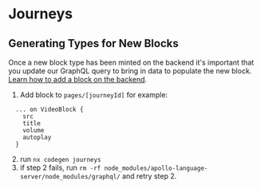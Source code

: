 # Journeys

## Generating Types for New Blocks

Once a new block type has been minted on the backend it's important that you update our GraphQL query to bring in data to populate the new block. [Learn how to add a block on the backend](../api-journeys/README.md#add-a-new-block-type).

1. Add block to `pages/[journeyId]` for example:

```
  ... on VideoBlock {
    src
    title
    volume
    autoplay
  }
```

2. run `nx codegen journeys`
3. if step 2 fails, run `rm -rf node_modules/apollo-language-server/node_modules/graphql/` and retry step 2.
